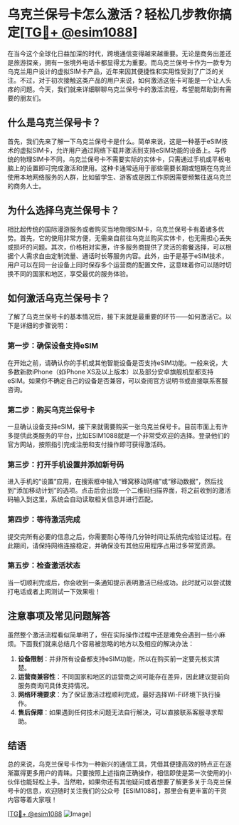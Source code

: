 # 乌克兰保号卡怎么激活？轻松几步教你搞定[[TG💪+ @esim1088](https://t.me/s/esim1088)]

在当今这个全球化日益加深的时代，跨境通信变得越来越重要。无论是商务出差还是旅游探亲，拥有一张境外电话卡都显得尤为重要。而乌克兰保号卡作为一款专为乌克兰用户设计的虚拟SIM卡产品，近年来因其便捷性和实用性受到了广泛的关注。不过，对于初次接触这类产品的用户来说，如何激活这张卡可能是一个让人头疼的问题。今天，我们就来详细聊聊乌克兰保号卡的激活流程，希望能帮助到有需要的朋友们。

## 什么是乌克兰保号卡？

首先，我们先来了解一下乌克兰保号卡是什么。简单来说，这是一种基于eSIM技术的虚拟SIM卡，允许用户通过网络下载并激活到支持eSIM功能的设备上。与传统的物理SIM卡不同，乌克兰保号卡不需要实际的实体卡，只需通过手机或平板电脑上的设置即可完成激活和使用。这种卡通常适用于那些需要长期或短期在乌克兰使用本地网络服务的人群，比如留学生、游客或是因工作原因需要频繁往返乌克兰的商务人士。

## 为什么选择乌克兰保号卡？

相比起传统的国际漫游服务或者购买当地物理SIM卡，乌克兰保号卡有着诸多优势。首先，它的使用非常方便，无需亲自前往乌克兰购买实体卡，也无需担心丢失或损坏的问题。其次，价格相对实惠，许多服务商提供了灵活的套餐选择，可以根据个人需求自由定制流量、通话时长等服务内容。此外，由于是基于eSIM技术，用户可以在同一台设备上同时保存多个运营商的配置文件，这意味着你可以随时切换不同的国家和地区，享受最优的服务体验。

## 如何激活乌克兰保号卡？

了解了乌克兰保号卡的基本情况后，接下来就是最重要的环节——如何激活它。以下是详细的步骤说明：

### 第一步：确保设备支持eSIM

在开始之前，请确认你的手机或其他智能设备是否支持eSIM功能。一般来说，大多数新款iPhone（如iPhone XS及以上版本）以及部分安卓旗舰机型都支持eSIM。如果你不确定自己的设备是否兼容，可以查阅官方说明书或直接联系客服咨询。

### 第二步：购买乌克兰保号卡

一旦确认设备支持eSIM，接下来就需要购买一张乌克兰保号卡。目前市面上有许多提供此类服务的平台，比如ESIM1088就是一个非常受欢迎的选择。登录他们的官方网站，按照指引完成注册和支付操作即可获得激活码。

### 第三步：打开手机设置并添加新号码

进入手机的“设置”应用，在搜索框中输入“蜂窝移动网络”或“移动数据”，然后找到“添加移动计划”的选项。点击后会出现一个二维码扫描界面，将之前收到的激活码输入到这里，系统会自动读取相关信息并进行匹配。

### 第四步：等待激活完成

提交完所有必要的信息之后，你需要耐心等待几分钟时间让系统完成验证过程。在此期间，请保持网络连接稳定，并确保没有其他应用程序占用过多带宽资源。

### 第五步：检查激活状态

当一切顺利完成后，你会收到一条通知提示表明激活已经成功。此时就可以尝试拨打电话或者上网测试一下效果啦！

## 注意事项及常见问题解答

虽然整个激活流程看似简单明了，但在实际操作过程中还是难免会遇到一些小麻烦。下面我们就来总结几个容易被忽略的地方以及相应的解决办法：

1. **设备限制**：并非所有设备都支持eSIM功能，所以在购买前一定要先核实清楚。
2. **运营商兼容性**：不同国家和地区的运营商之间可能存在差异，因此建议提前向服务商询问具体支持情况。
3. **网络环境要求**：为了保证激活过程顺利完成，最好选择Wi-Fi环境下执行操作。
4. **售后保障**：如果遇到任何技术问题无法自行解决，可以直接联系客服寻求帮助。

## 结语

总的来说，乌克兰保号卡作为一种新兴的通信工具，凭借其便捷高效的特点正在逐渐赢得更多用户的青睐。只要按照上述指南正确操作，相信即使是第一次使用的小伙伴也能轻松上手。当然啦，如果你还有其他疑问或者想要了解更多关于乌克兰保号卡的信息，欢迎随时关注我们的公众号【ESIM1088】，那里会有更丰富的干货内容等着大家哦！

[[TG💪+ @esim1088](https://t.me/s/esim1088) ![Image](https://i.postimg.cc/4NQfJmqS/Snipaste-2025-05-13-00-14-12.png)]